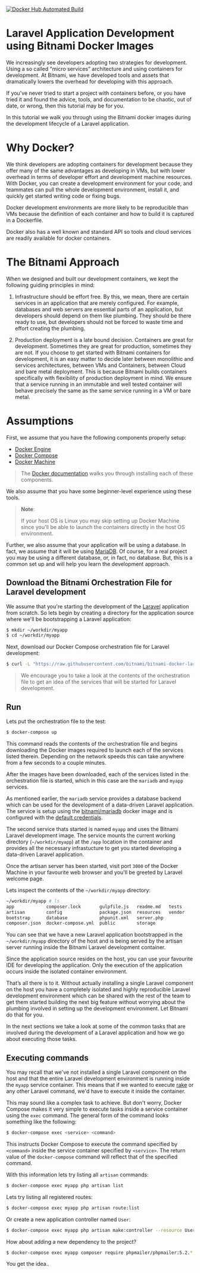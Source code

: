 [![Docker Hub Automated Build](http://container.checkforupdates.com/badges/bitnami/laravel)](https://hub.docker.com/r/bitnami/laravel/)

# Laravel Application Development using Bitnami Docker Images

We increasingly see developers adopting two strategies for development. Using a so called “micro services” architecture and using containers for development. At Bitnami, we have developed tools and assets that dramatically lowers the overhead for developing with this approach.

If you’ve never tried to start a project with containers before, or you have tried it and found the advice, tools, and documentation to be chaotic, out of date, or wrong, then this tutorial may be for you.

In this tutorial we walk you through using the Bitnami docker images during the development lifecycle of a Laravel application.

# Why Docker?

We think developers are adopting containers for development because they offer many of the same advantages as developing in VMs, but with lower overhead in terms of developer effort and development machine resources. With Docker, you can create a development environment for your code, and teammates can pull the whole development environment, install it, and quickly get started writing code or fixing bugs.

Docker development environments are more likely to be reproducible than VMs because the definition of each container and how to build it is captured in a Dockerfile.

Docker also has a well known and standard API so tools and cloud services are readily available for docker containers.

# The Bitnami Approach

When we designed and built our development containers, we kept the following guiding principles in mind:

1. Infrastructure should be effort free. By this, we mean, there are certain services in an application that are merely configured. For example, databases and web servers are essential parts of an application, but developers should depend on them like plumbing. They should be there ready to use, but developers should not be forced to waste time and effort creating the plumbing.

2. Production deployment is a late bound decision. Containers are great for development. Sometimes they are great for production, sometimes they are not. If you choose to get started with Bitnami containers for development, it is an easy matter to decide later between monolithic and services architectures, between VMs and Containers, between Cloud and bare metal deployment. This is because Bitnami builds containers specifically with flexibility of production deployment in mind. We ensure that a service running in an immutable and well tested container will behave precisely the same as the same service running in a VM or bare metal.

# Assumptions

First, we assume that you have the following components properly setup:

- [Docker Engine](https://www.docker.com/products/docker-engine)
- [Docker Compose](https://www.docker.com/products/docker-compose)
- [Docker Machine](https://www.docker.com/products/docker-machine)

> The [Docker documentation](https://docs.docker.com/) walks you through installing each of these components.

We also assume that you have some beginner-level experience using these tools.

> **Note**:
>
> If your host OS is Linux you may skip setting up Docker Machine since you'll be able to launch the containers directly in the host OS environment.

Further, we also assume that your application will be using a database. In fact, we assume that it will be using [MariaDB](http://mariadb.org/). Of course, for a real project you may be using a different database, or, in fact, no database. But, this is a common set up and will help you learn the development approach.

## Download the Bitnami Orchestration File for Laravel development

We assume that you're starting the development of the [Laravel](https://laravel.com/) application from scratch. So lets begin by creating a directory for the application source where we'll be bootstrapping a Laravel application:

```bash
$ mkdir ~/workdir/myapp
$ cd ~/workdir/myapp
```

Next, download our Docker Compose orchestration file for Laravel development:

```bash
$ curl -L "https://raw.githubusercontent.com/bitnami/bitnami-docker-laravel/master/docker-compose.yml" > docker-compose.yml
```

> We encourage you to take a look at the contents of the orchestration file to get an idea of the services that will be started for Laravel development.

## Run

Lets put the orchestration file to the test:

```bash
$ docker-compose up
```

This command reads the contents of the orchestration file and begins downloading the Docker images required to launch each of the services listed therein. Depending on the network speeds this can take anywhere from a few seconds to a couple minutes.

After the images have been downloaded, each of the services listed in the orchestration file is started, which in this case are the `mariadb` and `myapp` services.

As mentioned earlier, the `mariadb` service provides a database backend which can be used for the development of a data-driven Laravel application. The service is setup using the [bitnami/mariadb](https://github.com/bitnami/bitnami-docker-mariadb) docker image and is configured with the [default credentials](https://github.com/bitnami/bitnami-docker-mariadb#setting-the-root-password-on-first-run).

The second service thats started is named `myapp` and uses the Bitnami Laravel development image. The service mounts the current working directory (`~/workdir/myapp`) at the `/app` location in the container and provides all the necessary infrastucture to get you started developing a data-driven Laravel application.

Once the artisan server has been started, visit port `3000` of the Docker Machine in your favourite web browser and you'll be greeted by Laravel welcome page.

Lets inspect the contents of the `~/workdir/myapp` directory:

```bash
~/workdir/myapp # ls
app            composer.lock       gulpfile.js   readme.md   tests
artisan        config              package.json  resources   vendor
bootstrap      database            phpunit.xml   server.php
composer.json  docker-compose.yml  public        storage
```

You can see that we have a new Laravel application bootstrapped in the `~/workdir/myapp` directory of the host and is being served by the artisan server running inside the Bitnami Laravel development container.

Since the application source resides on the host, you can use your favourite IDE for developing the application. Only the execution of the application occurs inside the isolated container environment.

That’s all there is to it. Without actually installing a single Laravel component on the host you have a completely isolated and highly reproducible Laravel development environment which can be shared with the rest of the team to get them started building the next big feature without worrying about the plumbing involved in setting up the development environment. Let Bitnami do that for you.

In the next sections we take a look at some of the common tasks that are involved during the development of a Laravel application and how we go about executing those tasks.

## Executing commands

You may recall that we've not installed a single Laravel component on the host and that the entire Laravel development environment is running inside the `myapp` service container. This means that if we wanted to execute [rake](http://guides.rubyonlaravel.org/command_line.html#rake) or any other Laravel command, we'd have to execute it inside the container.

This may sound like a complex task to achieve. But don't worry, Docker Compose makes it very simple to execute tasks inside a service container using the `exec` command. The general form of the command looks something like the following:

```bash
$ docker-compose exec <service> <command>
```

This instructs Docker Compose to execute the command specified by `<command>` inside the service container specified by `<service>`. The return value of the `docker-compose` command will reflect that of the specified command.

With this information lets try listing all `artisan` commands:

```bash
$ docker-compose exec myapp php artisan list
```

Lets try listing all registered routes:

```bash
$ docker-compose exec myapp php artisan route:list
```

Or create a new application controller named `User`:

```bash
$ docker-compose exec myapp php artisan make:controller --resource UserResourceController
```

How about adding a new dependency to the project?

```bash
$ docker-compose exec myapp composer require phpmailer/phpmailer:5.2.*
```

You get the idea..
